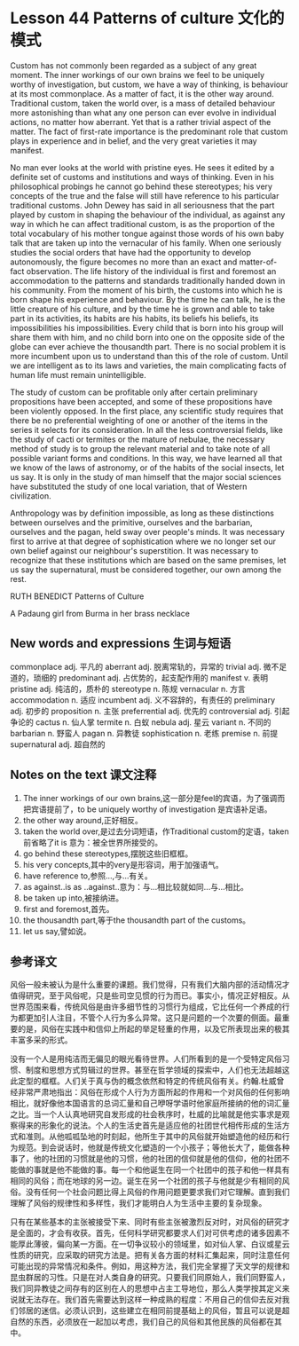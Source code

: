 # Lesson 44 Patterns of culture 文化的模式
Custom has not commonly been regarded as a subject of any great moment. The inner workings of our own brains we feel to be uniquely worthy of investigation, but custom, we have a way of thinking, is behaviour at its most commonplace. As a matter of fact, it is the other way around. Traditional custom, taken the world over, is a mass of detailed behaviour more astonishing than what any one person can ever evolve in individual actions, no matter how aberrant. Yet that is a rather trivial aspect of the matter. The fact of first-rate importance is the predominant role that custom plays in experience and in belief, and the very great varieties it may manifest.

No man ever looks at the world with pristine eyes. He sees it edited by a definite set of customs and institutions and ways of thinking. Even in his philosophical probings he cannot go behind these stereotypes; his very concepts of the true and the false will still have reference to his particular traditional customs. John Dewey has said in all seriousness that the part played by custom in shaping the behaviour of the individual, as against any way in which he can affect traditional custom, is as the proportion of the total vocabulary of his mother tongue against those words of his own baby talk that are taken up into the vernacular of his family. When one seriously studies the social orders that have had the opportunity to develop autonomously, the figure becomes no more than an exact and matter-of-fact observation. The life history of the individual is first and foremost an accommodation to the patterns and standards traditionally handed down in his community. From the moment of his birth, the customs into which he is born shape his experience and behaviour. By the time he can talk, he is the little creature of his culture, and by the time he is grown and able to take part in its activities, its habits are his habits, its beliefs his beliefs, its impossibilities his impossibilities. Every child that is born into his group will share them with him, and no child born into one on the opposite side of the globe can ever achieve the thousandth part. There is no social problem it is more incumbent upon us to understand than this of the role of custom. Until we are intelligent as to its laws and varieties, the main complicating facts of human life must remain unintelligible.

The study of custom can be profitable only after certain preliminary propositions have been accepted, and some of these propositions have been violently opposed. In the first place, any scientific study requires that there be no preferential weighting of one or another of the items in the series it selects for its consideration. In all the less controversial fields, like the study of cacti or termites or the mature of nebulae, the necessary method of study is to group the relevant material and to take note of all possible variant forms and conditions. In this way, we have learned all that we know of the laws of astronomy, or of the habits of the social insects, let us say. It is only in the study of man himself that the major social sciences have substituted the study of one local variation, that of Western civilization.

Anthropology was by definition impossible, as long as these distinctions between ourselves and the primitive, ourselves and the barbarian, ourselves and the pagan, held sway over people's minds. It was necessary first to arrive at that degree of sophistication where we no longer set our own belief against our neighbour's superstition. It was necessary to recognize that these institutions which are based on the same premises, let us say the supernatural, must be considered together, our own among the rest.

RUTH BENEDICT Patterns of Culture
	
	
A Padaung girl from Burma in her brass necklace

## New words and expressions 生词与短语

commonplace adj. 平凡的
aberrant adj. 脱离常轨的，异常的
trivial adj. 微不足道的，琐细的
predominant adj. 占优势的，起支配作用的
manifest v. 表明
pristine adj. 纯洁的，质朴的
stereotype n. 陈规
vernacular n. 方言
accommodation n. 适应
incumbent adj. 义不容辞的，有责任的
preliminary adj. 初步的
proposition n. 主张
preferrential adj. 优先的
controversial adj. 引起争论的
cactus n. 仙人掌
termite n. 白蚁
nebula adj. 星云
variant n. 不同的
barbarian n. 野蛮人
pagan n. 异教徒
sophistication n. 老练
premise n. 前提
supernatural adj. 超自然的

## Notes on the text 课文注释

1. The inner workings of our own brains,这一部分是feel的宾语，为了强调而把宾语提前了，to be uniquely worthy of investigation 是宾语补足语。
2. the other way around,正好相反。
3. taken the world over,是过去分词短语，作Traditional custom的定语，taken前省略了it is 意为：被全世界所接受的。
4. go behind these stereotypes,摆脱这些旧框框。
5. his very concepts,其中的very是形容词，用于加强语气。
6. have reference to,参照...,与...有关。
7. as against..is as ..against..意为：与...相比较就如同...与...相比。
8. be taken up into,被接纳进。
9. first and foremost,首先。
10. the thousandth part,等于the thousandth part of the customs。
11. let us say,譬如说。

## 参考译文

风俗一般未被认为是什么重要的课题。我们觉得，只有我们大脑内部的活动情况才值得研究，至于风俗呢，只是些司空见惯的行为而已。事实小，情况正好相反。从世界范围来看，传统风俗是由许多细节性的习惯行为组成，它比任何一个养成的行为都更加引人注目，不管个人行为多么异常。这只是问题的一个次要的侧面。最重要的是，风俗在实践中和信仰上所起的举足轻重的作用，以及它所表现出来的极其丰富多采的形式。

没有一个人是用纯洁而无偏见的眼光看待世界。人们所看到的是一个受特定风俗习惯、制度和思想方式剪辑过的世界。甚至在哲学领域的探索中，人们也无法超越这此定型的框框。人们关于真与伪的概念依然和特定的传统风俗有关。约翰.杜威曾经非常严肃地指出：风俗在形成个人行为方面所起的作用和一个对风俗的任何影响相比，就好像他本国语言的总词汇量和自己咿呀学语时他家庭所接纳的他的词汇量之比。当一个人认真地研究自发形成的社会秩序时，杜威的比喻就是他实事求是观察得来的形象化的说法。个人的生活史首先是适应他的社团世代相传形成的生活方式和准则。从他呱呱坠地的时刻起，他所生于其中的风俗就开始塑造他的经历和行为规范。到会说话时，他就是传统文化塑造的一个小孩子；等他长大了，能做各种事了，他的社团的习惯就是他的习惯，他的社团的信仰就是他的信仰，他的社团不能做的事就是他不能做的事。每一个和他诞生在同一个社团中的孩子和他一样具有相同的风俗；而在地球的另一边。诞生在另一个社团的孩子与他就是少有相同的风俗。没有任何一个社会问题比得上风俗的作用问题更要求我们对它理解。直到我们理解了风俗的规律性和多样性，我们才能明白人为生活中主要的复杂现象。

只有在某些基本的主张被接受下来、同时有些主张被激烈反对时，对风俗的研究才是全面的，才会有收获。首先，任何科学研究都要求人们对可供考虑的诸多因素不能厚此薄彼，偏向某一方面。在一切争议较小的领域里，如对仙人掌、白议或星云性质的研究，应采取的研究方法是。把有关各方面的材料汇集起来，同时注意任何可能出现的异常情况和条件。例如，用这种方法，我们完全掌握了天文学的规律和昆虫群居的习性。只是在对人类自身的研究。只要我们同原始人，我们同野蛮人，我们同异教徒之间存有的区别在人的思想中占主工导地位，那么人类学按其定义来说就无法存在。我们首先需要达到这样一种成熟的程度：不用自己的信仰去反对我们邻居的迷信。必须认识到，这些建立在相同前提基础上的风俗，暂且可以说是超自然的东西，必须放在一起加以考虑，我们自己的风俗和其他民族的风俗都在其中。
